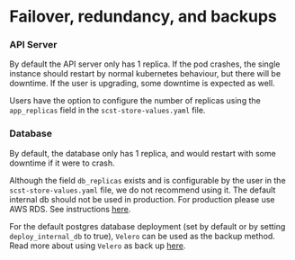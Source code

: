 # Failover, redundancy, and backups

### API Server

By default the API server only has 1 replica. 
If the pod crashes, the single instance should restart by normal kubernetes behaviour, but there will be downtime.
If the user is upgrading, some downtime is expected as well.

Users have the option to configure the number of replicas using the `app_replicas` field in the `scst-store-values.yaml` file.

### Database

By default, the database only has 1 replica, and would restart with some downtime if it were to crash.

Although the field `db_replicas` exists and is configurable by the user in the `scst-store-values.yaml` file, we do not recommend using it. The default internal db should not be used in production.
For production please use AWS RDS. See instructions [here](use_aws_rds.md).

For the default postgres database deployment (set by default or by setting `deploy_internal_db` to true), `Velero` can be used as the backup method.
Read more about using `Velero` as back up [here](backups.md).

